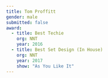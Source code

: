 ```yaml
---
title: Tom Proffitt
gender: male
submitted: false
award: 
  - title: Best Techie 
    org: NNT 
    year: 2016 
  - title: Best Set Design (In House)
    org: NNT
    year: 2017 
    show: "As You Like It"
---
```

